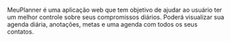 MeuPlanner é uma aplicação web que tem objetivo de ajudar ao usuário ter um melhor controle sobre seus compromissos diários. 
Poderá visualizar sua agenda diária, anotações, metas e uma agenda com todos os seus contatos.
